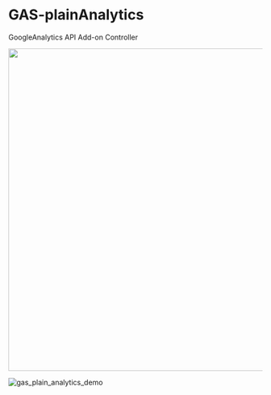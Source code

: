 # GAS-plainAnalytics
GoogleAnalytics API Add-on Controller

<img src="https://user-images.githubusercontent.com/11205217/49058500-9b7c1400-f247-11e8-8f62-16185c54c594.gif" width="640">

![gas_plain_analytics_demo](https://user-images.githubusercontent.com/11205217/49058500-9b7c1400-f247-11e8-8f62-16185c54c594.gif)
